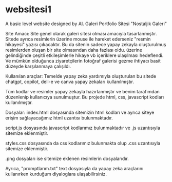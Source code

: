 # websitesi1
A basic level website designed by AI.
Galeri Portfolio Sitesi
"Nostaljik Galeri" 

Site Amacı: Site genel olarak galeri sitesi olması amacıyla tasarlanmıştır. Sitede ayrıca resimlerin üzerine mouse ile hareket ederseniz "resmin hikayesi" yazısı çıkacaktır. Bu da sitenin sadece yapay zekayla oluşturulmuş resimlerden oluşan bir site olmasından daha fazlası oldu. üzerine gelindiğinde çeşitli etkileşimlerle hikaye vb içeriklere ulaşılması hedeflendi. Ve mümkün olduğunca ziyaretçilerin fotoğraf galerisi gezme ihtiyacı basit düzeyde karşılanmaya çalışıldı.

Kullanılan araçlar: Temelde yapay zeka yardımıyla oluşturulan bu sitede chatgpt, copilot, dell-e ve canva yapay zekaları kullanılmıştır.

Tüm kodlar ve resimler yapay zekayla hazırlanmıştır ve benim tarafımdan düzenlenip kullanıcıya sunulmuştur. Bu projede html, css, javascript kodları kullanılmıştır.

Dosyalar: 
index.html dosyasında sitemizin html kodları ve ayrıca siteye erişim sağlayacağımız html uzantısı bulunmaktadır.
 
script.js dosyasında javascript kodlarımız bulunmaktadır ve .js uzantısıyla sitemize eklenmiştir.

styles.css dosyasında da css kodlarımız bulunmakta olup .css uzantısıyla sitemize eklenmiştir.

.png dosyaları ise sitemize eklenen resimlerin dosyalarıdır.

Ayrıca, "promptlarım.txt" text dosyasıyla da yapay zeka araçlarını kullanırken kurduğum diyaloglara ulaşabilirsiniz.
